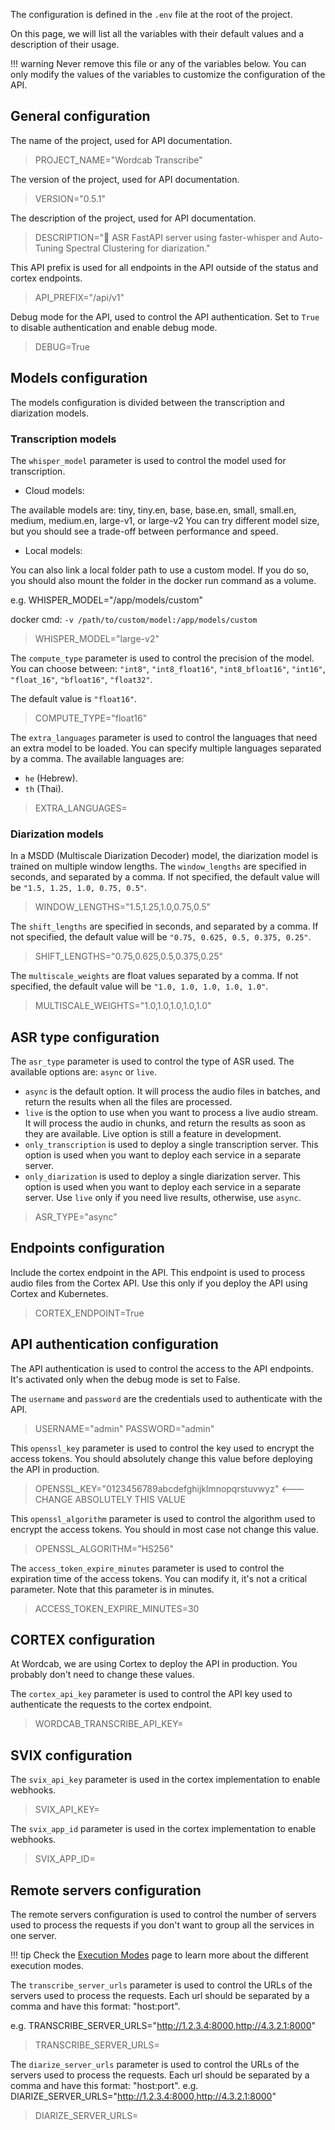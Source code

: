 The configuration is defined in the `.env` file at the root of the project.

On this page, we will list all the variables with their default values and a description of their usage.

!!! warning
    Never remove this file or any of the variables below. You can only modify
    the values of the variables to customize the configuration of the API.

## General configuration

The name of the project, used for API documentation.

> PROJECT_NAME="Wordcab Transcribe"

The version of the project, used for API documentation.

> VERSION="0.5.1"

The description of the project, used for API documentation.

> DESCRIPTION="💬 ASR FastAPI server using faster-whisper and Auto-Tuning Spectral Clustering for diarization."

This API prefix is used for all endpoints in the API outside of the status and cortex endpoints.

> API_PREFIX="/api/v1"

Debug mode for the API, used to control the API authentication. Set to `True` to disable authentication and enable
debug mode.

> DEBUG=True

## Models configuration

The models configuration is divided between the transcription and diarization models.

### Transcription models

The `whisper_model` parameter is used to control the model used for transcription.

* Cloud models:

The available models are: tiny, tiny.en, base, base.en, small, small.en, medium, medium.en, large-v1, or large-v2
You can try different model size, but you should see a trade-off between performance and speed.

* Local models:

You can also link a local folder path to use a custom model. If you do so, you should also mount the folder in the
docker run command as a volume.

e.g. WHISPER_MODEL="/app/models/custom"

docker cmd: `-v /path/to/custom/model:/app/models/custom`

> WHISPER_MODEL="large-v2"

The `compute_type` parameter is used to control the precision of the model. You can choose between:
`"int8"`, `"int8_float16"`, `"int8_bfloat16"`, `"int16"`, `"float_16"`, `"bfloat16"`, `"float32"`.

The default value is `"float16"`.

> COMPUTE_TYPE="float16"

The `extra_languages` parameter is used to control the languages that need an extra model to be loaded.
You can specify multiple languages separated by a comma. The available languages are: 

* `he` (Hebrew).
* `th` (Thai).

> EXTRA_LANGUAGES=

### Diarization models

In a MSDD (Multiscale Diarization Decoder) model, the diarization model is trained on multiple window lengths.
The `window_lengths` are specified in seconds, and separated by a comma. If not specified, the default value will
be `"1.5, 1.25, 1.0, 0.75, 0.5"`.

> WINDOW_LENGTHS="1.5,1.25,1.0,0.75,0.5"

The `shift_lengths` are specified in seconds, and separated by a comma. If not specified, the default value will
be `"0.75, 0.625, 0.5, 0.375, 0.25"`.

> SHIFT_LENGTHS="0.75,0.625,0.5,0.375,0.25"

The `multiscale_weights` are float values separated by a comma. If not specified, the default value will be
`"1.0, 1.0, 1.0, 1.0, 1.0"`.

> MULTISCALE_WEIGHTS="1.0,1.0,1.0,1.0,1.0"

## ASR type configuration

The `asr_type` parameter is used to control the type of ASR used. The available options are: `async` or `live`.

* `async` is the default option. It will process the audio files in batches, and return the results when all the
files are processed.
* `live` is the option to use when you want to process a live audio stream. It will process the audio in chunks,
and return the results as soon as they are available. Live option is still a feature in development.
* `only_transcription` is used to deploy a single transcription server.
This option is used when you want to deploy each service in a separate server.
* `only_diarization` is used to deploy a single diarization server.
This option is used when you want to deploy each service in a separate server.
Use `live` only if you need live results, otherwise, use `async`.

> ASR_TYPE="async"

## Endpoints configuration

Include the cortex endpoint in the API. This endpoint is used to process audio files from the Cortex API.
Use this only if you deploy the API using Cortex and Kubernetes.

>CORTEX_ENDPOINT=True

## API authentication configuration

The API authentication is used to control the access to the API endpoints.
It's activated only when the debug mode is set to False.

The `username` and `password` are the credentials used to authenticate with the API.
> USERNAME="admin"
> PASSWORD="admin"

This `openssl_key` parameter is used to control the key used to encrypt the access tokens.
You should absolutely change this value before deploying the API in production.

> OPENSSL_KEY="0123456789abcdefghijklmnopqrstuvwyz" <--- CHANGE ABSOLUTELY THIS VALUE

This `openssl_algorithm` parameter is used to control the algorithm used to encrypt the access tokens.
You should in most case not change this value.

> OPENSSL_ALGORITHM="HS256"

The `access_token_expire_minutes` parameter is used to control the expiration time of the access tokens.
You can modify it, it's not a critical parameter. Note that this parameter is in minutes.

> ACCESS_TOKEN_EXPIRE_MINUTES=30

## CORTEX configuration

At Wordcab, we are using Cortex to deploy the API in production. You probably don't need to change these values.

The `cortex_api_key` parameter is used to control the API key used to authenticate the requests to the cortex endpoint.
> WORDCAB_TRANSCRIBE_API_KEY=

## SVIX configuration

The `svix_api_key` parameter is used in the cortex implementation to enable webhooks.

> SVIX_API_KEY=

The `svix_app_id` parameter is used in the cortex implementation to enable webhooks.

> SVIX_APP_ID=

## Remote servers configuration

The remote servers configuration is used to control the number of servers used to process the requests if you don't
want to group all the services in one server.

!!! tip
    Check the [Execution Modes](executions.md) page to learn more about the different execution modes.

The `transcribe_server_urls` parameter is used to control the URLs of the servers used to process the requests.
Each url should be separated by a comma and have this format: "host:port".

e.g. TRANSCRIBE_SERVER_URLS="http://1.2.3.4:8000,http://4.3.2.1:8000"

> TRANSCRIBE_SERVER_URLS=

The `diarize_server_urls` parameter is used to control the URLs of the servers used to process the requests.
Each url should be separated by a comma and have this format: "host:port".
e.g. DIARIZE_SERVER_URLS="http://1.2.3.4:8000,http://4.3.2.1:8000"

> DIARIZE_SERVER_URLS=
